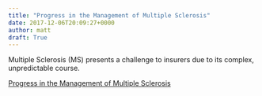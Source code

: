 ```yaml
---
title: "Progress in the Management of Multiple Sclerosis"
date: 2017-12-06T20:09:27+0000
author: matt
draft: True
---
```

Multiple Sclerosis (MS) presents a challenge to insurers due to its complex, unpredictable course. 

[ Progress in the Management of Multiple Sclerosis ]( http://www.genre.com/knowledge/blog/progress-in-the-management-of-multiple-sclerosis-en.html )
